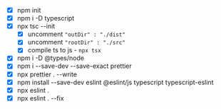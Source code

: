 - [x] npm init
- [x] npm i -D typescript
- [x] npx tsc --init
  - [x] uncomment `"outDir" : "./dist"`
  - [x] uncomment `"rootDir" : "./src"`
  - [x] compile ts to js - `npx tsx`
- [x] npm i -D @types/node
- [x] npm i --save-dev --save-exact prettier
- [x] npx prettier . --write
- [x] npm install --save-dev eslint @eslint/js typescript typescript-eslint
- [x] npx eslint .
- [x] npx eslint . --fix
